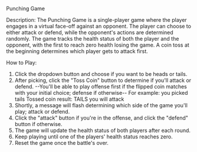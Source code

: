 Punching Game

Description:
The Punching Game is a single-player game where the player engages in a virtual face-off against an opponent. 
The player can choose to either attack or defend, while the opponent's actions are determined randomly. 
The game tracks the health status of both the player and the opponent, with the first to reach zero health losing the game. A coin toss at the beginning determines which player gets to attack first. 

How to Play:
1. Click the dropdown button and choose if you want to be heads or tails.
2.  After picking, click the "Toss Coin" button to determine if you'll attack or defend.
  --You'll be able to play offense first if the flipped coin matches with your initial choice; defense if otherwise--
    For example: you picked tails
                 Tossed coin result: TAILS
                 you will attack
3.  Shortly, a message will flash determining which side of the game you'll play; attack or defend.
4.   Click the "attack" button if you're in the offense, and click the "defend" button if otherwise.
5.   The game will update the health status of both players after each round.
6.   Keep playing until one of the players' health status reaches zero.
7.   Reset the game once the battle's over.
